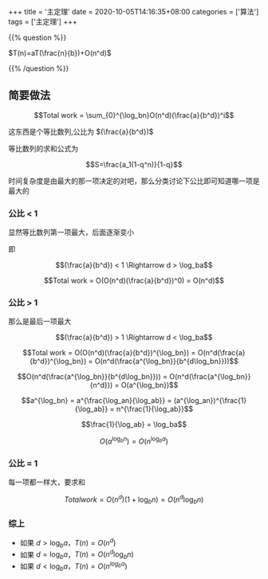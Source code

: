 +++
title = '主定理'
date = 2020-10-05T14:16:35+08:00
categories = ['算法']
tags = ['主定理']
+++

{{% question %}}

$T(n)=aT(\frac{n}{b})+O(n^d)$

{{% /question %}}

<!--more-->

## 简要做法

$$Total work = \sum_{0}^{\log_bn}O(n^d)(\frac{a}{b^d})^i$$

这东西是个等比数列,公比为 $(\frac{a}{b^d})$

等比数列的求和公式为

$$S=\frac{a_1(1-q^n)}{1-q}$$

时间复杂度是由最大的那一项决定的对吧，那么分类讨论下公比即可知道哪一项是最大的

### 公比 < 1

显然等比数列第一项最大，后面逐渐变小

即

$$(\frac{a}{b^d}) < 1 \Rightarrow d > \log_ba$$

$$Total work = O(O(n^d)(\frac{a}{b^d})^0) = O(n^d)$$

### 公比 > 1

那么是最后一项最大

$$(\frac{a}{b^d}) > 1 \Rightarrow d < \log_ba$$

$$Total work = O(O(n^d)(\frac{a}{b^d})^{\log_bn}) = O(n^d(\frac{a}{b^d})^{\log_bn}) = O(n^d(\frac{a^{\log_bn}}{b^{d\log_bn}}))$$

$$O(n^d(\frac{a^{\log_bn}}{b^{d\log_bn}})) = O(n^d(\frac{a^{\log_bn}}{n^d})) = O(a^{\log_bn})$$

$$a^{\log_bn} = a^{\frac{\log_an}{\log_ab}} = (a^{\log_an})^{\frac{1}{\log_ab}} = n^{\frac{1}{\log_ab}}$$

$$\frac{1}{\log_ab} = \log_ba$$

$$O(a^{\log_bn}) = O(n^{\log_ba})$$

### 公比 = 1

每一项都一样大，要求和

$$Total work = O(n^d)(1+\log_bn) = O(n^d\log_bn)$$

### 综上

- 如果 $d > \log_ba$，$T(n) = O(n^d)$
- 如果 $d = \log_ba$，$T(n) = O(n^d\log_bn)$
- 如果 $d < \log_ba$，$T(n) = O(n^{log_ba})$